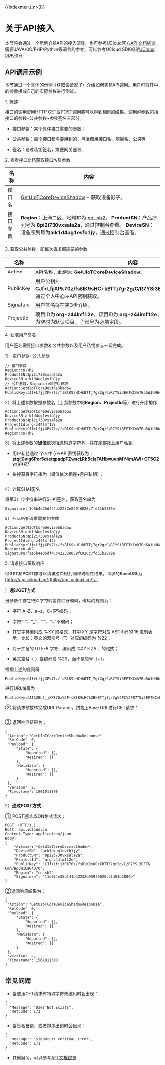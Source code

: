 {{indexmenu_n>3}}

# 关于API接入

本节将会通过一个示例介绍API的接入流程，也可参考UCloud官方[API 文档综览](https://docs.ucloud.cn/api/summary/overview)。需要JAVA/GO/PHP/Python等语言的参考，可以参考UCloud SDK框架[UCloud SDK项目](https://github.com/ucloud?utf8=%E2%9C%93&q=SDK&type=&language=)。

## API调用示例

本节通过一个具体的示例（获取设备影子）介绍如何实现API调用。用户可将其中的参数换成自己的实际参数进行测试。

1\. 概述   

接口的调用使用HTTP GET或POST调用都可以得到相同的结果。调用的参数包括接口的参数+公共参数+参数签名三部分。

   - 接口参数：某个具体接口需要的参数；

   - 公共参数：每个接口都需要用到的，包括调用接口名、项目名、公钥等

   - 签名：通过私钥签名，方便网关鉴权。

2\. 查看接口文档获取接口名及参数   



|名称| 内容|
|--|--|
|接口名| [GetUIoTCoreDeviceShadow](../api_guide/deviceshadowmgmtapi) \- 获取设备影子。|
|接口参数|**Region**：上海二区，地域ID为    [cn-sh2](https://docs.ucloud.cn/api/summary/regionlist)。 **ProductSN**：产品序列号为    **8pi2i730vxsala2a**，通过控制台查看。 **DeviceSN**：设备序列号为**ark1d4ug1evfb1jy**，通过控制台查看。|


3\. 获取公共参数，即每次请求都需要的参数

|名称|内容|
|--|--|
|Action|API名称，此例为 **GetUIoTCoreDeviceShadow**。|
|PublicKey|用户公钥为**CJf+LfjjXPk70z/fsBlK9sHC+kBTTj7gr2g/C/R7YSi3EFTKCmh7Bp5W1UH64D/O**，通过个人中心->API密钥获取。|
|Signature|用户签名将在第3步介绍。|
|ProjectId|项目ID为 **org-z44lmf12e**，项目ID为 **org-z44lmf12e**，通过控制台首页查看。主账号为空时为默认项目，子账号为必填字段。|

4\. 获取用户签名  

用户签名需要接口参数和公共参数以及用户私钥参与一起完成。 

1） 接口参数+公共参数

```
// 接口参数
Region:cn-sh2
ProductSN:8pi2i730vxsala2a
DeviceSN:ark1d4ug1evfb1jy
// 公共参数，Signature加密后获取
Action:GetUIoTCoreDeviceShadow
PublicKey:CJf+LfjjXPk70z/fsBlK9sHC+kBTTj7gr2g/C/R7YSi3EFTKCmh7Bp5W1UH64D/O
```

2）将上述参数按照参数名（上面参数中的**Region、ProjectId**等）进行升序排序

```
Action:GetUIoTCoreDeviceShadow
DeviceSN:ark1d4ug1evfb1jy
ProductSN:8pi2i730vxsala2a
ProjectId:org-z44lmf12e
PublicKey:CJf+LfjjXPk70z/fsBlK9sHC+kBTTj7gr2g/C/R7YSi3EFTKCmh7Bp5W1UH64D/O
Region:cn-sh2
```

3）将上述参数的**键值**依次相连构造字符串，并在尾部接上用户私钥

- 用户私钥通过 个人中心->API密钥获取为：**ztqlj0vtg6Por5d/etqpadpTZwscLRh5cIsFAHbwuvnMY4mAWI+GT5C2yzj/KiZf**

- 拼接获得字符串为（键值依次相连+用户私钥）：

```  ActionGetUIoTCoreDeviceShadowDeviceSNark1d4ug1evfb1jyProductSN8pi2i730vxsala2aProjectIdorg-z44lmf12ePublicKeyCJf+LfjjXPk70z/fsBlK9sHC+kBTTj7gr2g/C/R7YSi3EFTKCmh7Bp5W1UH64D/ORegioncn-sh2ztqlj0vtg6Por5d/etqpadpTZwscLRh5cIsFAHbwuvnMY4mAWI+GT5C2yzj/KiZf
```

4）计算SHA1签名

将第3）步字符串进行SHA1签名，获取签名串为

```
Signature:f1e6b4e35df41b42232e059f6020c7fd51b2889e
```

5）至此所有请求需要的参数

```
Action:GetUIoTCoreDeviceShadow
DeviceSN:ark1d4ug1evfb1jy
ProductSN:8pi2i730vxsala2a
ProjectId:org-z44lmf12e
PublicKey:CJf+LfjjXPk70z/fsBlK9sHC+kBTTj7gr2g/C/R7YSi3EFTKCmh7Bp5W1UH64D/O
Region:cn-sh2
Signature:f1e6b4e35df41b42232e059f6020c7fd51b2889e
```

5\. 请求接口获取响应

过GET和POST都可以请求接口得到同样的响应结果，请求的BaseURL为[http://api.ucloud.cn/](http://api.ucloud.cn/)。

）**通过GET方式** 

当参数中存在特殊字符时需要进行编码，编码的规则为： 

- 字符 A~Z、a~z、0~9不编码；

- 字符“-”、“_”、“.”、“~”不编码；

- 其它字符编码成 %XY 的格式，其中 XY 是字符对应 ASCII 码的 16    进制表示。比如：英文的双引号（”）对应的编码为 %22；

- 对于扩展的 UTF-8 字符，编码成 %XY%ZA… 的格式；

- 英文空格（ ）要编码成 %20，而不是加号（+）。

根据上述的规则将

```    
PublicKey:CJf+LfjjXPk70z/fsBlK9sHC+kBTTj7gr2g/C/R7YSi3EFTKCmh7Bp5W1UH64D/O
```

进行URL编码为

```    
PublicKey:CJf%2BLfjjXPk70z%2FfsBlK9sHC%2BkBTTj7gr2g%2FC%2FR7YSi3EFTKCmh7Bp5W1UH64D%2FO
```

② 将请求参数转换成URL Params，拼接上Base URL进行GET请求：

```     http(s)://api.ucloud.cn/?Action=GetUIoTCoreDeviceShadow&DeviceSN=ark1d4ug1evfb1jy&ProductSN=8pi2i730vxsala2a&ProjectId=org-z44lmf12e&PublicKey=CJf%2BLfjjXPk70z%2FfsBlK9sHC%2BkBTTj7gr2g%2FC%2FR7YSi3EFTKCmh7Bp5W1UH64D%2FO& Region=cn-sh2&Signature=f1e6b4e35df41b42232e059f6020c7fd51b2889e
```

③ 返回响应结果为：

```
{
 "Action": "GetUIoTCoreDeviceShadowResponse",
 "RetCode": 0,
 "Payload": {
     "State": {
         "Reported": {},
         "Desired": {}
     },
     "Metadata": {
         "Reported": {},
         "Desired": {}
     }
 },
 "Version": 2,
 "Timestamp": 1561011300
}
```

2）**通过POST方式** 

① POST通过JSON格式请求：

```
POST  HTTP/1.1
Host: api.ucloud.cn
Content-Type: application/json
Body:
{
	"Action": "GetUIoTCoreDeviceShadow",
	"DeviceSN": "ark1d4ug1evfb1jy",
	"ProductSN": "8pi2i730vxsala2a",
	"ProjectId": "org-z44lmf12e",
	"PublicKey": "CJf+LfjjXPk70z/fsBlK9sHC+kBTTj7gr2g/C/R7YSi3EFTK   Cmh7Bp5W1UH64D/O",
	"Region": "cn-sh2",
	"Signature": "f1e6b4e35df41b42232e059f6020c7fd51b2889e"
}
```

②返回响应结果为：

```
{
 "Action": "GetUIoTCoreDeviceShadowResponse",
 "RetCode": 0,
 "Payload": {
     "State": {
         "Reported": {},
         "Desired": {}
     },
     "Metadata": {
         "Reported": {},
         "Desired": {}
     }
 },
 "Version": 2,
 "Timestamp": 1561011300
}
```

## 常见问题

- 当使用GET请求有特殊字符未编码时会出现：

```
{
  "Message": "User Not Exists",
  "RetCode": 172
}
```

- 当签名出错，或者排序出错时会出现：

```
{
  "Message": "Signature VerifyAC Error",
  "RetCode": 171
}
```

- 其他疑问，可以参考[API 文档综览](https://docs.ucloud.cn/api/summary/overview)
